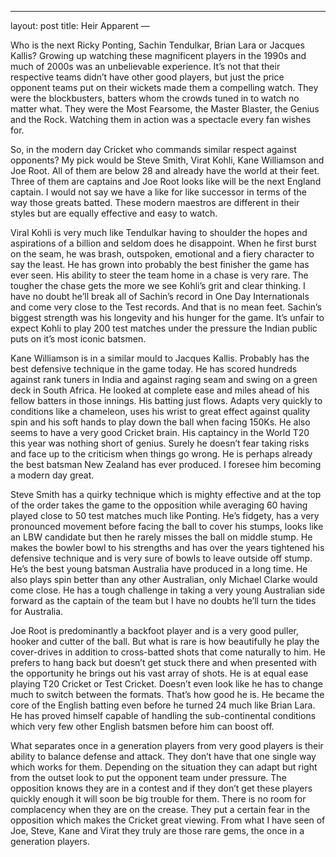 ---
layout: post
title: Heir Apparent 
—

Who is the next Ricky Ponting, Sachin Tendulkar, Brian Lara or Jacques Kallis? Growing up watching these magnificent players in the 1990s and much of 2000s was an unbelievable experience. It’s not that their respective teams didn’t have other good players, but just the price opponent teams put on their wickets made them a compelling watch. They were the blockbusters, batters whom the crowds tuned in to watch no matter what. They were the Most Fearsome, the Master Blaster, the Genius and the Rock. Watching them in action was a spectacle every fan wishes for.

So, in the modern day Cricket who commands similar respect against opponents? My pick would be Steve Smith, Virat Kohli, Kane Williamson and Joe Root. All of them are below 28 and already have the world at their feet. Three of them are captains and Joe Root looks like will be the next England captain. I would not say we have a like for like successor in terms of the way those greats batted. These modern maestros are different in their styles but are equally effective and easy to watch.

Viral Kohli is very much like Tendulkar having to shoulder the hopes and aspirations of a billion and seldom does he disappoint. When he first burst on the seam, he was brash, outspoken, emotional and a fiery character to say the least. He has grown into probably the best finisher the game has ever seen. His ability to steer the team home in a chase is very rare. The tougher the chase gets the more we see Kohli’s grit and clear thinking. I have no doubt he’ll break all of Sachin’s record in One Day Internationals and come very close to the Test records. And that is no mean feet. Sachin’s biggest strength was his longevity and his hunger for the game. It’s unfair to expect Kohli to play 200 test matches under the pressure the Indian public puts on it’s most iconic batsmen.

Kane Williamson is in a similar mould to Jacques Kallis. Probably has the best defensive technique in the game today. He has scored hundreds against rank tuners in India and against raging seam and swing on a green deck in South Africa. He looked at complete ease and miles ahead of his fellow batters in those innings. His batting just flows. Adapts very quickly to conditions like a chameleon, uses his wrist to great effect against quality spin and his soft hands to play down the ball when facing 150Ks. He also seems to have a very good Cricket brain. His captaincy in the World T20 this year was nothing short of genius. Surely he doesn’t fear taking risks and face up to the criticism when things go wrong. He is perhaps already the best batsman New Zealand has ever produced. I foresee him becoming a modern day great.

Steve Smith has a quirky technique which is mighty effective and at the top of the order takes the game to the opposition while averaging 60 having played close to 50 test matches much like Ponting. He’s fidgety, has a very pronounced movement before facing the ball to cover his stumps, looks like an LBW candidate but then he rarely misses the ball on middle stump. He makes the bowler bowl to his strengths and has over the years tightened his defensive technique and is very sure of bowls to leave outside off stump. He’s the best young batsman Australia have produced in a long time. He also plays spin better than any other Australian, only Michael Clarke would come close. He has a tough challenge in taking a very young Australian side forward as the captain of the team but I have no doubts he’ll turn the tides for Australia.   

Joe Root is predominantly a backfoot player and is a very good puller, hooker and cutter of the ball. But what is rare is how beautifully he play the cover-drives in addition to cross-batted shots that come naturally to him. He prefers to hang back but doesn’t get stuck there and when presented with the opportunity he brings out his vast array of shots. He is at equal ease playing T20 Cricket or Test Cricket. Doesn’t even look like he has to change much to switch between the formats. That’s how good he is. He became the core of the English batting even before he turned 24 much like Brian Lara. He has proved himself capable of handling the sub-continental conditions which very few other English batsmen before him can boost off. 

What separates once in a generation players from very good players is their ability to balance defense and attack. They don’t have that one single way which works for them. Depending on the situation they can adapt but right from the outset look to put the opponent team under pressure. The opposition knows they are in a contest and if they don’t get these players quickly enough it will soon be big trouble for them. There is no room for complacency when they are on the crease. They put a certain fear in the opposition which makes the Cricket great viewing. From what I have seen of Joe, Steve, Kane and Virat they truly are those rare gems, the once in a generation players.


